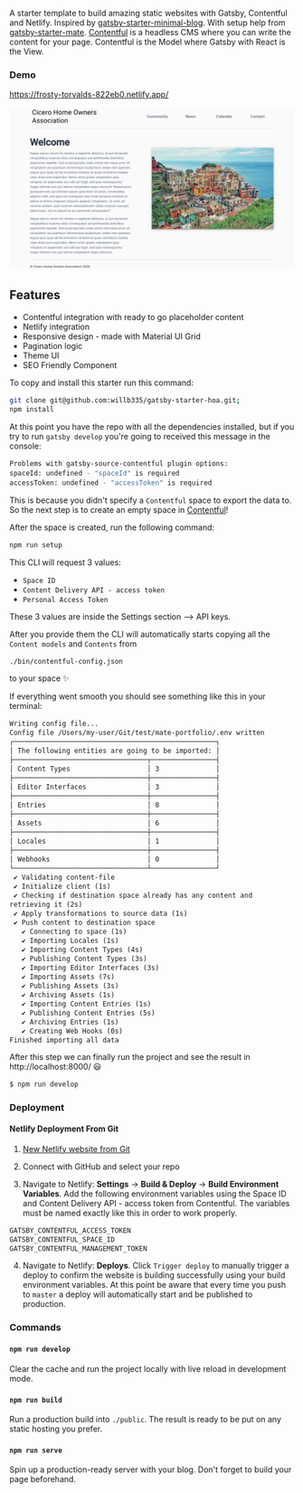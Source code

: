 A starter template to build amazing static websites with Gatsby, Contentful and Netlify. Inspired by [gatsby-starter-minimal-blog](https://minimal-blog.lekoarts.de/). With setup help from [gatsby-starter-mate](https://github.com/EmaSuriano/gatsby-starter-mate). [Contentful](https://contentful.com) is a headless CMS where you can write the content for your page. Contentful is the Model where Gatsby with React is the View.

### Demo

https://frosty-torvalds-822eb0.netlify.app/

![](screenshots/cicero_hoa.png)

## Features

- Contentful integration with ready to go placeholder content
- Netlify integration
- Responsive design - made with Material UI Grid
- Pagination logic
- Theme UI
- SEO Friendly Component

To copy and install this starter run this command:

```bash
git clone git@github.com:willb335/gatsby-starter-hoa.git;
npm install
```

At this point you have the repo with all the dependencies installed, but if you try to run `gatsby develop` you're going to received this message in the console:

```bash
Problems with gatsby-source-contentful plugin options:
spaceId: undefined - "spaceId" is required
accessToken: undefined - "accessToken" is required
```

This is because you didn't specify a `Contentful` space to export the data to. So the next step is to create an empty space in [Contentful](https://www.contentful.com/)!

After the space is created, run the following command:

```bash
npm run setup
```

This CLI will request 3 values:

- `Space ID`
- `Content Delivery API - access token`
- `Personal Access Token`

These 3 values are inside the Settings section --> API keys.

After you provide them the CLI will automatically starts copying all the `Content models` and `Contents` from

```
./bin/contentful-config.json
```

to your space ✨

If everything went smooth you should see something like this in your terminal:

```text
Writing config file...
Config file /Users/my-user/Git/test/mate-portfolio/.env written
┌──────────────────────────────────────────────────┐
│ The following entities are going to be imported: │
├─────────────────────────────────┬────────────────┤
│ Content Types                   │ 3              │
├─────────────────────────────────┼────────────────┤
│ Editor Interfaces               │ 3              │
├─────────────────────────────────┼────────────────┤
│ Entries                         │ 8              │
├─────────────────────────────────┼────────────────┤
│ Assets                          │ 6              │
├─────────────────────────────────┼────────────────┤
│ Locales                         │ 1              │
├─────────────────────────────────┼────────────────┤
│ Webhooks                        │ 0              │
└─────────────────────────────────┴────────────────┘
 ✔ Validating content-file
 ✔ Initialize client (1s)
 ✔ Checking if destination space already has any content and retrieving it (2s)
 ✔ Apply transformations to source data (1s)
 ✔ Push content to destination space
   ✔ Connecting to space (1s)
   ✔ Importing Locales (1s)
   ✔ Importing Content Types (4s)
   ✔ Publishing Content Types (3s)
   ✔ Importing Editor Interfaces (3s)
   ✔ Importing Assets (7s)
   ✔ Publishing Assets (3s)
   ✔ Archiving Assets (1s)
   ✔ Importing Content Entries (1s)
   ✔ Publishing Content Entries (5s)
   ✔ Archiving Entries (1s)
   ✔ Creating Web Hooks (0s)
Finished importing all data
```

After this step we can finally run the project and see the result in http://localhost:8000/ 😃

```bash
$ npm run develop
```

### Deployment

#### Netlify Deployment From Git

1.  [New Netlify website from Git](https://app.netlify.com/start)

2.  Connect with GitHub and select your repo

3.  Navigate to Netlify: **Settings** → **Build & Deploy** → **Build Environment Variables**. Add the following environment variables using the Space ID and Content Delivery API - access token from Contentful. The variables must be named exactly like this in order to work properly.

```
GATSBY_CONTENTFUL_ACCESS_TOKEN
GATSBY_CONTENTFUL_SPACE_ID
GATSBY_CONTENTFUL_MANAGEMENT_TOKEN
```

4.  Navigate to Netlify: **Deploys**. Click `Trigger deploy` to manually trigger a deploy to confirm the website is building successfully using your build environment variables. At this point be aware that every time you push to `master` a deploy will automatically start and be published to production.

### Commands

#### `npm run develop`

Clear the cache and run the project locally with live reload in development mode.

#### `npm run build`

Run a production build into `./public`. The result is ready to be put on any static hosting you prefer.

#### `npm run serve`

Spin up a production-ready server with your blog. Don't forget to build your page beforehand.
